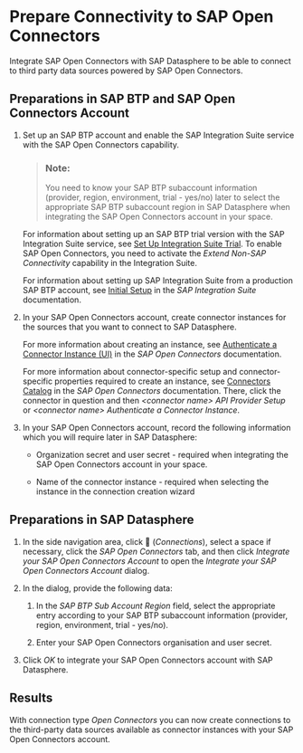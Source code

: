 <!-- loiofb1aa1107f40429888a633bf940f4ad4 -->

<link rel="stylesheet" type="text/css" href="../css/sap-icons.css"/>

# Prepare Connectivity to SAP Open Connectors

Integrate SAP Open Connectors with SAP Datasphere to be able to connect to third party data sources powered by SAP Open Connectors. 



<a name="loiofb1aa1107f40429888a633bf940f4ad4__section_pqp_5gn_rpb"/>

## Preparations in SAP BTP and SAP Open Connectors Account

1.  Set up an SAP BTP account and enable the SAP Integration Suite service with the SAP Open Connectors capability.

    > ### Note:  
    > You need to know your SAP BTP subaccount information \(provider, region, environment, trial - yes/no\) later to select the appropriate SAP BTP subaccount region in SAP Datasphere when integrating the SAP Open Connectors account in your space.

    For information about setting up an SAP BTP trial version with the SAP Integration Suite service, see [Set Up Integration Suite Trial](https://developers.sap.com/tutorials/cp-starter-isuite-onboard-subscribe.html). To enable SAP Open Connectors, you need to activate the *Extend Non-SAP Connectivity* capability in the Integration Suite.

    For information about setting up SAP Integration Suite from a production SAP BTP account, see [Initial Setup](https://help.sap.com/viewer/51ab953548be4459bfe8539ecaeee98d/sap.cp.integration.suite/en-US/3dcf507f92f54597bc203600bf8f94c5.html) in the *SAP Integration Suite* documentation.

2.  In your SAP Open Connectors account, create connector instances for the sources that you want to connect to SAP Datasphere.

    For more information about creating an instance, see [Authenticate a Connector Instance \(UI\)](https://help.openconnectors.ext.hana.ondemand.com/home/authenticate-an-element-instance-ui) in the *SAP Open Connectors* documentation.

    For more information about connector-specific setup and connector-specific properties required to create an instance, see [Connectors Catalog](https://help.openconnectors.ext.hana.ondemand.com/home/catalog) in the *SAP Open Connectors* documentation. There, click the connector in question and then *<connector name\> API Provider Setup* or *<connector name\> Authenticate a Connector Instance*.

3.  In your SAP Open Connectors account, record the following information which you will require later in SAP Datasphere:

    -   Organization secret and user secret - required when integrating the SAP Open Connectors account in your space.

    -   Name of the connector instance - required when selecting the instance in the connection creation wizard





<a name="loiofb1aa1107f40429888a633bf940f4ad4__section_vgv_wyq_spb"/>

## Preparations in SAP Datasphere



1.  In the side navigation area, click <span class="FPA-icons"></span> \(*Connections*\), select a space if necessary, click the *SAP Open Connectors* tab, and then click *Integrate your SAP Open Connectors Account* to open the *Integrate your SAP Open Connectors Account* dialog.

2.  In the dialog, provide the following data:

    1.  In the *SAP BTP Sub Account Region* field, select the appropriate entry according to your SAP BTP subaccount information \(provider, region, environment, trial - yes/no\).

    2.  Enter your SAP Open Connectors organisation and user secret.


3.  Click *OK* to integrate your SAP Open Connectors account with SAP Datasphere.




## Results

With connection type *Open Connectors* you can now create connections to the third-party data sources available as connector instances with your SAP Open Connectors account.

